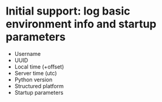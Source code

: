 # Initial support: log basic environment info and startup parameters

* Username
* UUID
* Local time (+offset)
* Server time (utc)
* Python version
* Structured platform
* Startup parameters
